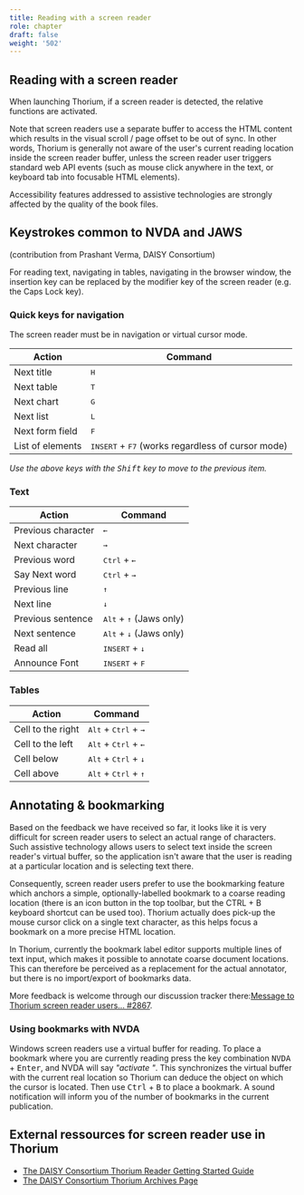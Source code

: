 ```yaml
---
title: Reading with a screen reader
role: chapter
draft: false
weight: '502'
---
```


## Reading with a screen reader

When launching Thorium, if a screen reader is detected, the relative
functions are activated.

Note that screen readers use a separate buffer to access the HTML
content which results in the visual scroll / page offset to be out of
sync. In other words, Thorium is generally not aware of the user\'s
current reading location inside the screen reader buffer, unless the
screen reader user triggers standard web API events (such as mouse click
anywhere in the text, or keyboard tab into focusable HTML elements).

Accessibility features addressed to assistive technologies are strongly
affected by the quality of the book files.

## Keystrokes common to NVDA and JAWS

(contribution from Prashant Verma, DAISY Consortium)

For reading text, navigating in tables, navigating in the browser
window, the insertion key can be replaced by the modifier key of the screen
reader (e.g. the Caps Lock key).

### Quick keys for navigation

The screen reader must be in navigation or virtual cursor mode.

|Action|Command|
|---|---|
|Next title| <kbd>H</kbd>|
|Next table| <kbd>T</kbd>|
|Next chart| <kbd>G</kbd>|
|Next list|<kbd>L</kbd>|
|Next form field|<kbd>F</kbd>|
|List of elements| <kbd>INSERT</kbd> + <kbd>F7</kbd> (works regardless of cursor mode)|

*Use the above keys with the <kbd>Shift</kbd> key to move to the previous
item.*

### Text

|Action|Command|
|---|---|
|Previous character| <kbd>←</kbd>|
|Next character| <kbd>→</kbd>|
|Previous word|<kbd>Ctrl</kbd> + <kbd>←</kbd>|
|Say Next word|<kbd>Ctrl</kbd> + <kbd>→</kbd>|
|Previous line|<kbd>↑</kbd>|
|Next line|<kbd>↓</kbd>|
|Previous sentence|<kbd>Alt</kbd> + <kbd>↑</kbd> (Jaws only)|
|Next sentence|<kbd>Alt</kbd> + <kbd>↓</kbd> (Jaws only)|
|Read all| <kbd>INSERT</kbd> + <kbd>↓</kbd>|
|Announce Font|<kbd>INSERT</kbd> + <kbd>F</kbd>|

### Tables

|Action|Command|
|---|---|
|Cell to the right| <kbd>Alt</kbd> + <kbd>Ctrl</kbd> + <kbd>→</kbd>|
|Cell to the left|<kbd>Alt</kbd> + <kbd>Ctrl</kbd> + <kbd>←</kbd>|
|Cell below|<kbd>Alt</kbd> + <kbd>Ctrl</kbd> + <kbd>↓</kbd>|
|Cell above|<kbd>Alt</kbd> + <kbd>Ctrl</kbd> + <kbd>↑</kbd>|


## Annotating & bookmarking

Based on the feedback we have received so far, it looks like it is very difficult for screen reader users to select an actual range of characters. Such assistive technology allows users to select text inside the screen reader's virtual buffer, so the application isn't aware that the user is reading at a particular location and is selecting text there.

Consequently, screen reader users prefer to use the bookmarking feature which anchors a simple, optionally-labelled bookmark to a coarse reading location (there is an icon button in the top toolbar, but the <key>CTRL</key> + <key>B</key> keyboard shortcut can be used too). 
Thorium actually does pick-up the mouse cursor click on a single text character, as this helps focus a bookmark on a more precise HTML location. 

In Thorium, currently the bookmark label editor supports multiple lines of text input, which makes it possible to annotate coarse document locations. This can therefore be perceived as a replacement for the actual annotator, but there is no import/export of bookmarks data.

More feedback is welcome through our discussion tracker there:[Message to Thorium screen reader users... #2867](https://github.com/edrlab/thorium-reader/discussions/2867).

### Using bookmarks with NVDA

Windows screen readers use a virtual buffer
for reading. To place a bookmark where you are currently reading
press the key combination <kbd>NVDA</kbd> + <kbd>Enter</kbd>, 
and NVDA will say *"activate "*. This
synchronizes the virtual buffer with the current real location so Thorium 
can deduce the object
on which the cursor is located. Then use
<kbd>Ctrl</kbd> + <kbd>B</kbd> to place a bookmark.
A sound notification will inform you of the number of bookmarks 
in the current publication.

## External ressources for screen reader use in Thorium

* [The DAISY Consortium Thorium Reader Getting Started Guide](https://daisy.org/guidance/info-help/guidance-training/reading-systems/thorium-epub-reader-quick-start-guide/)
* [The DAISY Consortium Thorium Archives Page](https://daisy.org/news-events/tag/thorium/)

